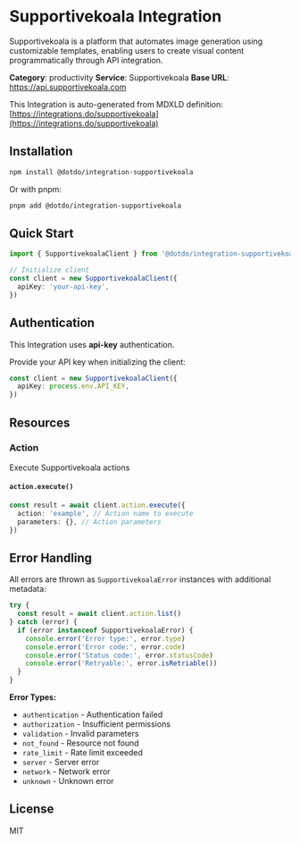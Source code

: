 # Supportivekoala Integration

Supportivekoala is a platform that automates image generation using customizable templates, enabling users to create visual content programmatically through API integration.

**Category**: productivity
**Service**: Supportivekoala
**Base URL**: https://api.supportivekoala.com

This Integration is auto-generated from MDXLD definition: [https://integrations.do/supportivekoala](https://integrations.do/supportivekoala)

## Installation

```bash
npm install @dotdo/integration-supportivekoala
```

Or with pnpm:

```bash
pnpm add @dotdo/integration-supportivekoala
```

## Quick Start

```typescript
import { SupportivekoalaClient } from '@dotdo/integration-supportivekoala'

// Initialize client
const client = new SupportivekoalaClient({
  apiKey: 'your-api-key',
})
```

## Authentication

This Integration uses **api-key** authentication.

Provide your API key when initializing the client:

```typescript
const client = new SupportivekoalaClient({
  apiKey: process.env.API_KEY,
})
```

## Resources

### Action

Execute Supportivekoala actions

#### `action.execute()`

```typescript
const result = await client.action.execute({
  action: 'example', // Action name to execute
  parameters: {}, // Action parameters
})
```

## Error Handling

All errors are thrown as `SupportivekoalaError` instances with additional metadata:

```typescript
try {
  const result = await client.action.list()
} catch (error) {
  if (error instanceof SupportivekoalaError) {
    console.error('Error type:', error.type)
    console.error('Error code:', error.code)
    console.error('Status code:', error.statusCode)
    console.error('Retryable:', error.isRetriable())
  }
}
```

**Error Types:**

- `authentication` - Authentication failed
- `authorization` - Insufficient permissions
- `validation` - Invalid parameters
- `not_found` - Resource not found
- `rate_limit` - Rate limit exceeded
- `server` - Server error
- `network` - Network error
- `unknown` - Unknown error

## License

MIT
